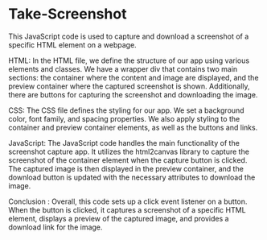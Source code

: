 # Take-Screenshot
This JavaScript code is used to capture and download a screenshot of a specific HTML element on a webpage.

HTML:
In the HTML file, we define the structure of our app using various elements and classes. We have a wrapper div that contains two main sections: the container where the content and image are displayed, and the preview container where the captured screenshot is shown. Additionally, there are buttons for capturing the screenshot and downloading the image.

CSS:
The CSS file defines the styling for our app. We set a background color, font family, and spacing properties. We also apply styling to the container and preview container elements, as well as the buttons and links.

JavaScript:
The JavaScript code handles the main functionality of the screenshot capture app. It utilizes the html2canvas library to capture the screenshot of the container element when the capture button is clicked. The captured image is then displayed in the preview container, and the download button is updated with the necessary attributes to download the image.

Conclusion :
Overall, this code sets up a click event listener on a button. When the button is clicked, it captures a screenshot of a specific HTML element, displays a preview of the captured image, and provides a download link for the image.
